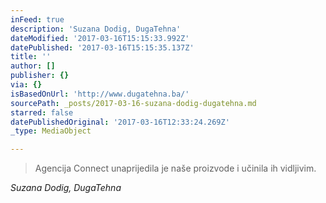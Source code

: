 ```yaml
---
inFeed: true
description: 'Suzana Dodig, DugaTehna'
dateModified: '2017-03-16T15:15:33.992Z'
datePublished: '2017-03-16T15:15:35.137Z'
title: ''
author: []
publisher: {}
via: {}
isBasedOnUrl: 'http://www.dugatehna.ba/'
sourcePath: _posts/2017-03-16-suzana-dodig-dugatehna.md
starred: false
datePublishedOriginal: '2017-03-16T12:33:24.269Z'
_type: MediaObject

---
```

> Agencija Connect unaprijedila je naše proizvode i učinila ih vidljivim.

_Suzana Dodig, DugaTehna_